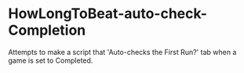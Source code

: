 # HowLongToBeat-auto-check-Completion

Attempts to make a script that 'Auto-checks the First Run?' tab when a game is set to Completed. 

